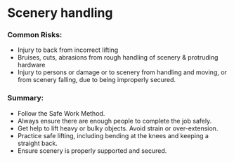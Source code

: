 # Scenery handling
### Common Risks:
- Injury to back from incorrect lifting
- Bruises, cuts, abrasions from rough handling of scenery & protruding hardware
- Injury to persons or damage or to scenery from handling and moving, or from scenery falling, due to being improperly secured.

### Summary:
- Follow the Safe Work Method.
- Always ensure there are enough people to complete the job safely.
- Get help to lift heavy or bulky objects. Avoid strain or over-extension.
- Practice safe lifting, including bending at the knees and keeping a straight back.
- Ensure scenery is properly supported and secured.

